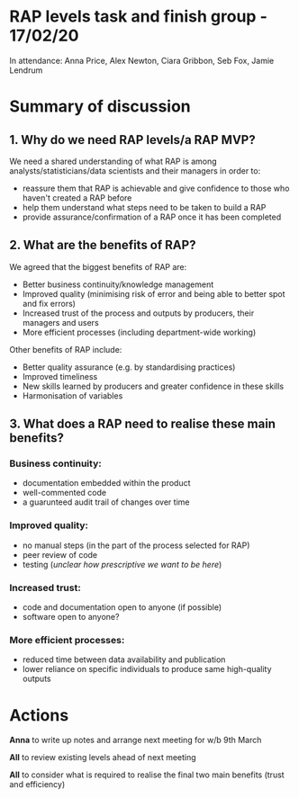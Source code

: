 # RAP levels task and finish group - 17/02/20
In attendance: Anna Price, Alex Newton, Ciara Gribbon, Seb Fox, Jamie Lendrum

# Summary of discussion

## 1. Why do we need RAP levels/a RAP MVP?

We need a shared understanding of what RAP is among analysts/statisticians/data scientists and their managers in order to:
- reassure them that RAP is achievable and give confidence to those who haven't created a RAP before
- help them understand what steps need to be taken to build a RAP
- provide assurance/confirmation of a RAP once it has been completed

## 2. What are the benefits of RAP?

We agreed that the biggest benefits of RAP are:
- Better business continuity/knowledge management 
- Improved quality (minimising risk of error and being able to better spot and fix errors)
- Increased trust of the process and outputs by producers, their managers and users
- More efficient processes (including department-wide working)

Other benefits of RAP include: 
- Better quality assurance (e.g. by standardising practices)
- Improved timeliness
- New skills learned by producers and greater confidence in these skills
- Harmonisation of variables

## 3. What does a RAP need to realise these main benefits?

### Business continuity: 
- documentation embedded within the product
- well-commented code
- a guarunteed audit trail of changes over time

### Improved quality: 
- no manual steps (in the part of the process selected for RAP)
- peer review of code
- testing (*unclear how prescriptive we want to be here*)

### Increased trust:
- code and documentation open to anyone (if possible)
- software open to anyone?

### More efficient processes:
- reduced time between data availability and publication
- lower reliance on specific individuals to produce same high-quality outputs

# Actions

**Anna** to write up notes and arrange next meeting for w/b 9th March

**All** to review existing levels ahead of next meeting

**All** to consider what is required to realise the final two main benefits (trust and efficiency)
